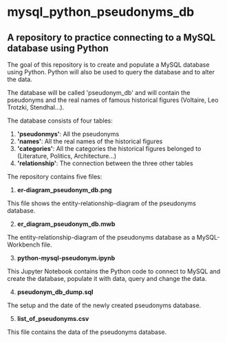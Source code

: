 # mysql_python_pseudonyms_db
## A repository to practice connecting to a MySQL database using Python

The goal of this repository is to create and populate a MySQL database using Python. Python will also be used to query the database and to alter the data.

The database will be called 'pseudonym_db' and will contain the pseudonyms and the real names of famous historical figures (Voltaire, Leo Trotzki, Stendhal...).

The database consists of four tables:
1. **'pseudonmys'**: All the pseudonyms
2. **'names'**: All the real names of the historical figures
3. **'categories'**: All the categories the historical figures belonged to (Literature, Politics, Architecture...)
4. **'relationship'**: The connection between the three other tables

The repository contains five files:

1. **er-diagram_pseudonym_db.png**

This file shows the entity-relationship-diagram of the pseudonyms database.

2. **er_diagram_pseudonym_db.mwb**

The entity-relationship-diagram of the pseudonyms database as a MySQL-Workbench file.

3. **python-mysql-pseudonym.ipynb**

This Jupyter Notebook contains the Python code to connect to MySQL and create the database, populate it with data, query and change the data.

4. **pseudonym_db_dump.sql**

The setup and the date of the newly created pseudonyms database.

5. **list_of_pseudonyms.csv**

This file contains the data of the pseudonyms database.
